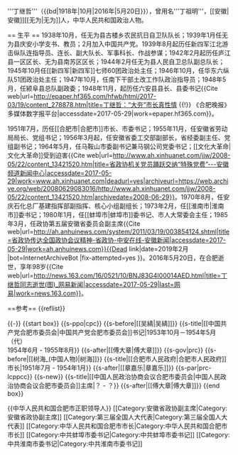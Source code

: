 '''丁继哲'''（{{bd|1918年|10月|2016年|5月20日}}），曾用名'''丁祖明'''，[[安徽|安徽]][[无为|无为]]人，中华人民共和国政治人物。

== 生平 ==
1938年10月，任无为县古楼乡农民抗日自卫队队长；1939年1月任无为县庆安小学支书、教员；2月加入中国共产党。1939年8月起历任新四军江北游击纵队连指导员、连长、副大队长、军事科长、作战参谋；1942年2月起历任庐江县一区区长、无为县南苏区区长；1944年2月任无为县人民自卫总队副总队长；1945年10月任[[新四军|新四军]]七师60团政治处主任；1946年10月，任华东六纵队51团政治处主任；1947年10月，任南下干部土改工作队政治指导员；1948年5月，任颍阜县总队副政委；1948年11月，起历任六安县县长、县委书记<ref>{{Cite web|url=http://epaper.hf365.com/hfwb/html/2017-03/19/content_278878.htm|title=丁继哲：“大夯”市长真性情 {{!}} 《合肥晚报》多媒体数字报平台|accessdate=2017-05-29|work=epaper.hf365.com}}</ref>。

1951年7月，历任[[合肥市|合肥市]]市长、市委书记；1955年11月，任安徽省劳动局局长、党组书记；1956年3月起，任安徽省委工交部副部长，省经委副主任、党组副书记；1964年5月，任马鞍山市委副书记兼马钢公司党委书记；[[文化大革命|文化大革命]]受到迫害<ref>{{Cite web|url=http://www.ah.xinhuanet.com/jjw/2008-05/22/content_13421520.htm|title=省政协机关党员踊跃交纳“特殊党费”---安徽频道新闻中心|accessdate=2017-05-29|work=www.ah.xinhuanet.com|deadurl=yes|archiveurl=https://web.archive.org/web/20080629083016/http://www.ah.xinhuanet.com/jjw/2008-05/22/content_13421520.htm|archivedate=2008-06-29}}</ref>。1970年8月，任安庆石化总厂基建指挥部副指挥、核心小组副组长；1973年2月，任[[淮南市|淮南市]]委书记；1980年1月，任[[蚌埠市|蚌埠市]]委书记、市人大常委会主任；1985年3月，任政协第五届安徽省委员会副主席<ref>{{Cite web|url=http://ah.anhuinews.com/system/2011/03/19/003854124.shtml|title=省政协传达全国政协会议精神-省政协-中安在线-安徽新闻|accessdate=2017-05-29|work=ah.anhuinews.com}}{{Dead link|date=2019年2月 |bot=InternetArchiveBot |fix-attempted=yes }}</ref>。2016年5月20日，在合肥逝世，享年98岁<ref>{{Cite web|url=http://news.163.com/16/0521/10/BNJ83G4I00014AED.html|title=丁继哲同志逝世(图)_网易新闻|accessdate=2017-05-29|last=网易|work=news.163.com}}</ref>。

==参考==
{{reflist}}

{{-}}
{{start box}}
{{s-ppo|cpc}}
{{s-before|[[吴綪|吴綪]]}}
{{s-title|[[中国共产党合肥市委员会|中国共产党合肥市委员会]]书记|1953年10月－1954年5月（代）<br>1954年6月 - 1955年8月}}
{{s-after|[[傅大章|傅大章]]}}
{{s-gov|prc}}
{{s-before|[[树海_(中国人物)|树海]]}}
{{s-title|[[合肥市人民政府|合肥市人民政府]]市长|1951年7月 - 1954年1月}}
{{s-after|[[章嘉乐|章嘉乐]]}}
{{s-par|prc-lcppcc}}
{{s-new}}
{{s-title|[[中国人民政治协商会议合肥市委员会|中国人民政治协商会议合肥市委员会]]主席|？ - ？}}
{{s-after|[[傅大章|傅大章]]}}
{{end box}}

{{中华人民共和国合肥市正职领导人}}
[[Category:安徽省政协副主席|Category:安徽省政协副主席]]
[[Category:第三届全国人大代表|Category:第三届全国人大代表]]
[[Category:中华人民共和国合肥市市长|Category:中华人民共和国合肥市市长]]
[[Category:中共蚌埠市委书记|Category:中共蚌埠市委书记]]
[[Category:中共淮南市委书记|Category:中共淮南市委书记]]